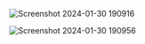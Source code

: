 ![Screenshot 2024-01-30 190916](https://github.com/Omar7-leb/Multi_Vendor_Django/assets/125736709/dc701a00-8127-445d-9c26-5dd6926f2030)

![Screenshot 2024-01-30 190956](https://github.com/Omar7-leb/Multi_Vendor_Django/assets/125736709/9d879de4-ee21-4e42-a6e1-6f987a045242)




